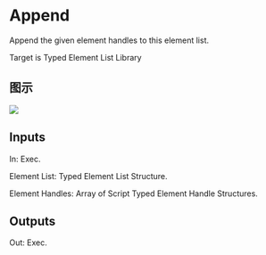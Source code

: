 # Append

Append the given element handles to this element list.

Target is Typed Element List Library

## 图示

![]($-20221218-21161925.png)

## Inputs

In: Exec.

Element List: Typed Element List Structure.

Element Handles: Array of Script Typed Element Handle Structures.  

## Outputs

Out: Exec.

